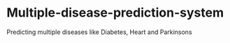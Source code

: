 # Multiple-disease-prediction-system
Predicting multiple diseases like Diabetes, Heart and Parkinsons
